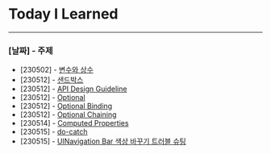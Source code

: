 # Today I Learned
---
### [날짜] - 주제
- [230502] - [변수와 상수](https://github.com/devKobe24/TIL/blob/main/pdf/%5B230502%5D%5B%EC%83%81%EC%88%98%EB%B3%80%EC%88%98%5D.pdf)
- [230512] - [샌드박스](https://github.com/devKobe24/TIL/blob/main/pdf/%5B230512%5D%5BSandBox%5D.pdf)
- [230512] - [API Design Guideline](https://github.com/devKobe24/TIL/blob/main/pdf/%5B230512%5D%5BAPIDesignGuideline%5D.pdf)
- [230512] - [Optional](https://github.com/devKobe24/TIL/blob/main/pdf/%5B230512%5D%5BOptional%5D.pdf)
- [230512] - [Optional Binding](https://github.com/devKobe24/TIL/blob/main/pdf/%5B230512%5D%5BOptional_Binding%5D.pdf)
- [230512] - [Optional Chaining](https://github.com/devKobe24/TIL/blob/main/pdf/%5B230512%5D%5BOptionalChaining%5D.pdf)
- [230514] - [Computed Properties](https://github.com/devKobe24/TIL/wiki/%5B230514%5D%5BComputed-Properties(%EA%B3%84%EC%82%B0%EB%90%9C-%ED%94%84%EB%A1%9C%ED%8D%BC%ED%8B%B0)%5D)
- [230515] - [do-catch](https://github.com/devKobe24/TIL/wiki/%5B230515%5D%5B%08do-catch%5D)
- [230515] - [UINavigation Bar 색상 바꾸기 트러블 슈팅](https://github.com/devKobe24/TIL/wiki/%5B230515%5D%5BUINavigationBar%EC%9D%98-%EC%83%89%EC%83%81-%EB%B0%94%EA%BE%B8%EA%B8%B0---%ED%8A%B8%EB%9F%AC%EB%B8%94-%EC%8A%88%ED%8C%85.%5D)
